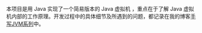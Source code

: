 本项目是用 Java 实现了一个简易版本的 Java 虚拟机 ，重点在于了解 Java 虚拟机内部的工作原理。开发过程中的具体细节及所遇到的问题，都记录在我的博客[手写JVM系列](https://zachaxy.github.io/tags/JVM/)中。

